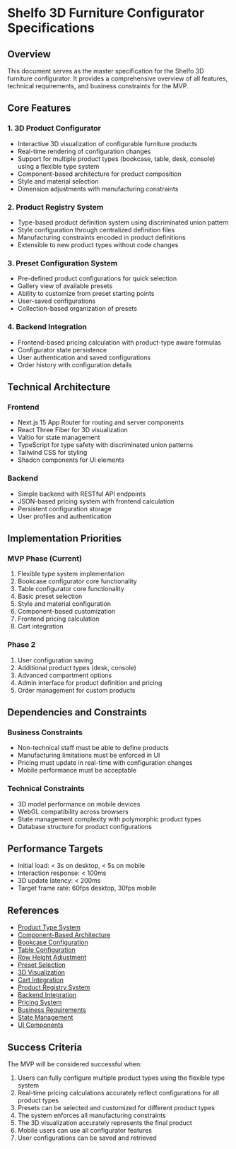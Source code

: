 # Shelfo 3D Furniture Configurator Specifications

## Overview
This document serves as the master specification for the Shelfo 3D furniture configurator. It provides a comprehensive overview of all features, technical requirements, and business constraints for the MVP.

## Core Features

### 1. 3D Product Configurator
- Interactive 3D visualization of configurable furniture products
- Real-time rendering of configuration changes
- Support for multiple product types (bookcase, table, desk, console) using a flexible type system
- Component-based architecture for product composition
- Style and material selection
- Dimension adjustments with manufacturing constraints

### 2. Product Registry System
- Type-based product definition system using discriminated union pattern
- Style configuration through centralized definition files
- Manufacturing constraints encoded in product definitions
- Extensible to new product types without code changes

### 3. Preset Configuration System
- Pre-defined product configurations for quick selection
- Gallery view of available presets
- Ability to customize from preset starting points
- User-saved configurations
- Collection-based organization of presets

### 4. Backend Integration
- Frontend-based pricing calculation with product-type aware formulas
- Configurator state persistence
- User authentication and saved configurations
- Order history with configuration details

## Technical Architecture

### Frontend
- Next.js 15 App Router for routing and server components
- React Three Fiber for 3D visualization
- Valtio for state management
- TypeScript for type safety with discriminated union patterns
- Tailwind CSS for styling
- Shadcn components for UI elements

### Backend
- Simple backend with RESTful API endpoints
- JSON-based pricing system with frontend calculation
- Persistent configuration storage
- User profiles and authentication

## Implementation Priorities

### MVP Phase (Current)
1. Flexible type system implementation
2. Bookcase configurator core functionality 
3. Table configurator core functionality
4. Basic preset selection
5. Style and material configuration
6. Component-based customization
7. Frontend pricing calculation
8. Cart integration

### Phase 2
1. User configuration saving
2. Additional product types (desk, console)
3. Advanced compartment options
4. Admin interface for product definition and pricing
5. Order management for custom products

## Dependencies and Constraints

### Business Constraints
- Non-technical staff must be able to define products
- Manufacturing limitations must be enforced in UI
- Pricing must update in real-time with configuration changes
- Mobile performance must be acceptable

### Technical Constraints
- 3D model performance on mobile devices
- WebGL compatibility across browsers
- State management complexity with polymorphic product types
- Database structure for product configurations

## Performance Targets
- Initial load: < 3s on desktop, < 5s on mobile
- Interaction response: < 100ms
- 3D update latency: < 200ms
- Target frame rate: 60fps desktop, 30fps mobile

## References
- [Product Type System](./architecture/product-type-system.specs.md)
- [Component-Based Architecture](./architecture/component-based-architecture.specs.md)
- [Bookcase Configuration](./configurator/bookcase-configuration.specs.md)
- [Table Configuration](./configurator/table-configuration.specs.md)
- [Row Height Adjustment](./configurator/row-height-adjustment.specs.md)
- [Preset Selection](./configurator/preset-selection.specs.md)
- [3D Visualization](./configurator/3d-visualization.specs.md)
- [Cart Integration](./integration/cart-integration.specs.md)
- [Product Registry System](./architecture/product-registry-system.specs.md)
- [Backend Integration](./integration/backend-integration.specs.md)
- [Pricing System](./integration/pricing-system.specs.md)
- [Business Requirements](./business-requirements.specs.md)
- [State Management](./state-management/valtio-state.specs.md)
- [UI Components](./ui/ui-components.specs.md)

## Success Criteria
The MVP will be considered successful when:
1. Users can fully configure multiple product types using the flexible type system
2. Real-time pricing calculations accurately reflect configurations for all product types
3. Presets can be selected and customized for different product types
4. The system enforces all manufacturing constraints
5. The 3D visualization accurately represents the final product
6. Mobile users can use all configurator features
7. User configurations can be saved and retrieved
